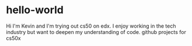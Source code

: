 # hello-world
Hi I'm Kevin and I'm trying out cs50 on edx. I enjoy working in the tech industry but want to deepen my understanding of code.
github projects for cs50x
